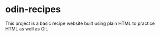 # odin-recipes

This project is a basic recipe website built using plain HTML to practice HTML as well as Git.
